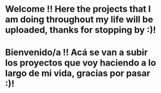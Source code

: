 # Welcome !! Here the projects that I am doing throughout my life will be uploaded, thanks for stopping by :)! 

# Bienvenido/a !! Acá se van a subir los proyectos que voy haciendo a lo largo de mi vida, gracias por pasar :)!
